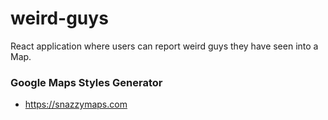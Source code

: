 # weird-guys

React application where users can report weird guys they have seen into a Map.

### Google Maps Styles Generator

- https://snazzymaps.com
